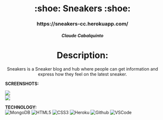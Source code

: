 <div align="center">
<h1>
:shoe:  Sneakers  :shoe:
</h1>

<h3>https://sneakers-cc.herokuapp.com/</h3>

<h5>Claude Cabalquinto</h5>

<h1>Description:</h1>
<p>
Sneakers is a Sneaker blog and hub where people can get information and express how they feel on the latest sneaker.
</p>
</div>

**SCREENSHOTS:**<br>

<img src = "https://i.imgur.com/IZtVvHM.png" />
<br>
<img src = "https://i.imgur.com/p0NlVBM.png" />


**TECHNOLOGY:**<br>
![MongoDB](https://img.shields.io/badge/-MongoDB-333?style=flat&logo=mongodb)
![HTML5](https://img.shields.io/badge/-HTML5-333?style=flat&logo=html5)
![CSS3](https://img.shields.io/badge/-CSS-333?style=flat&logo=css3)
![Heroku](https://img.shields.io/badge/-Heroku-333?style=flat&logo=heroku)
![Github](https://img.shields.io/badge/-GitHub-333?style=flat&logo=github)
![VSCode](https://img.shields.io/badge/-VS_Code-333?style=flat&logo=visualstudio)

